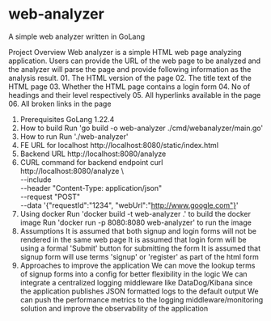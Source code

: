 # web-analyzer
A simple web analyzer written in GoLang

Project Overview
    Web analyzer is a simple HTML web page analyzing application. Users can provide the URL of the web page to be analyzed and the
analyzer will parse the page and provide following information as the analysis result.
    01. The HTML version of the page
    02. The title text of the HTML page
    03. Whether the HTML page contains a login form
    04. No of headings and their level respectively
    05. All hyperlinks available in the page
    06. All broken links in the page

01. Prerequisites
    GoLang 1.22.4
2. How to build
   Run 'go build -o web-analyzer ./cmd/webanalyzer/main.go'
3. How to run
   Run './web-analyzer'
4. FE URL for localhost
   http://localhost:8080/static/index.html
5. Backend URL
   http://localhost:8080/analyze
6. CURL command for backend endpoint
   curl http://localhost:8080/analyze \           
   --include \
   --header "Content-Type: application/json" \
   --request "POST" \
   --data '{"requestId":"1234", "webUrl":"http://www.google.com"}'
7. Using docker
   Run 'docker build -t web-analyzer .' to build the docker image
   Run 'docker run -p 8080:8080 web-analyzer' to run the image
8. Assumptions
   It is assumed that both signup and login forms will not be rendered in the same web page
   It is assumed that login form will be using a formal 'Submit' button for submitting the form
   It is assumed that signup form will use terms 'signup' or 'register' as part of the html form
9. Approaches to improve the application
   We can move the lookup terms of signup forms into a config for better flexibility in the logic
   We can integrate a centralized logging middleware like DataDog/Kibana since the application publishes JSON formatted logs to the default output
   We can push the performance metrics to the logging middleware/monitoring solution and improve the observability of the application
   
   